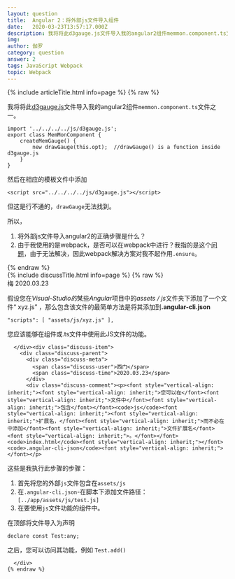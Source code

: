 ```yaml
---
layout: question
title:  Angular 2：将外部js文件导入组件
date:   2020-03-23T13:57:17.000Z
description: 我将将此d3gauge.js文件导入我的angular2组件memmon.component.ts文件之一。import '../../../../j...
img: 
author: 伽罗
category: question
answer: 2
tags: JavaScript Webpack
topic: Webpack
---
```

<div class="article-root">
  <div class="article">
    {% include articleTitle.html info=page %}
    {% raw %}
    <div class="article-content"><p><font style="vertical-align: inherit;"><font style="vertical-align: inherit;">我将将此</font></font><a href="https://github.com/oliverbinns/d3gauge"><font style="vertical-align: inherit;"><font style="vertical-align: inherit;">d3gauge.js</font></font></a><font style="vertical-align: inherit;"><font style="vertical-align: inherit;">文件导入我的angular2组件</font></font><code>memmon.component.ts</code><font style="vertical-align: inherit;"><font style="vertical-align: inherit;">文件之一。</font></font></p>

<pre><code>import '../../../../js/d3gauge.js';<font></font>
export class MemMonComponent {<font></font>
    createMemGauge() {<font></font>
        new drawGauge(this.opt);  //drawGauge() is a function inside d3gauge.js<font></font>
    }<font></font>
}<font></font>
</code></pre>

<p><font style="vertical-align: inherit;"><font style="vertical-align: inherit;">然后在相应的模板文件中添加 </font></font></p>

<pre><code>&lt;script src="../../../../js/d3gauge.js"&gt;&lt;/script&gt;
</code></pre>

<p><font style="vertical-align: inherit;"><font style="vertical-align: inherit;">但这是行不通的，</font></font><code>drawGauge</code><font style="vertical-align: inherit;"><font style="vertical-align: inherit;">无法找到。</font></font></p>

<p><font style="vertical-align: inherit;"><font style="vertical-align: inherit;">所以， </font></font></p>

<ol>
<li><font style="vertical-align: inherit;"><font style="vertical-align: inherit;">将外部js文件导入angular2的正确步骤是什么？ </font></font></li>
<li><font style="vertical-align: inherit;"><font style="vertical-align: inherit;">由于我使用的是webpack，是否可以在webpack中进行？</font><font style="vertical-align: inherit;">我指的是这个</font></font><a href="https://stackoverflow.com/questions/34489916/load-external-js-script-dynamically-in-angular-2"><font style="vertical-align: inherit;"><font style="vertical-align: inherit;">问题</font></font></a><font style="vertical-align: inherit;"><font style="vertical-align: inherit;">，由于无法解决，因此webpack解决方案对我不起作用</font></font><code>.ensure</code><font style="vertical-align: inherit;"><font style="vertical-align: inherit;">。</font></font></li>
</ol></div>
    {% endraw %}
  </div>

  <div class="discuss-wrapper">
    {% include discussTitle.html info=page %}
    {% raw %}
    <div class="discuss-item">
        <div class="discuss-parent">
          <div class="discuss-meta">
            <span class="discuss-user">梅</span>
            <span class="discuss-time">2020.03.23</span>
          </div>
          <div class="discuss-comment"><p><font style="vertical-align: inherit;"><font style="vertical-align: inherit;">假设您</font><font style="vertical-align: inherit;">在</font><em><font style="vertical-align: inherit;">Visual-Studio的</font></em><font style="vertical-align: inherit;">某些</font><em><font style="vertical-align: inherit;">Angular</font></em><font style="vertical-align: inherit;">项目中的</font></font><em><font style="vertical-align: inherit;"><font style="vertical-align: inherit;">assets / js</font></font></em><font style="vertical-align: inherit;"><font style="vertical-align: inherit;">文件夹</font><font style="vertical-align: inherit;">下添加了一个文件“ xyz.js” </font><font style="vertical-align: inherit;">，那么包含该文件的最简单方法是将其添加到</font><strong><font style="vertical-align: inherit;">.angular-cli.json</font></strong></font><em><font style="vertical-align: inherit;"></font></em><font style="vertical-align: inherit;"></font><em><font style="vertical-align: inherit;"></font></em><font style="vertical-align: inherit;"></font><strong><font style="vertical-align: inherit;"></font></strong> </p>

<pre><code>"scripts": [ "assets/js/xyz.js" ],
</code></pre>

<p><font style="vertical-align: inherit;"><font style="vertical-align: inherit;">您应该能够在组件或.ts文件中使用此JS文件的功能。</font></font></p></div>
        </div>
        
      </div><div class="discuss-item">
        <div class="discuss-parent">
          <div class="discuss-meta">
            <span class="discuss-user">西门</span>
            <span class="discuss-time">2020.03.23</span>
          </div>
          <div class="discuss-comment"><p><font style="vertical-align: inherit;"><font style="vertical-align: inherit;">您可以在</font><font style="vertical-align: inherit;">文件中</font><font style="vertical-align: inherit;">包含</font></font><code>js</code><font style="vertical-align: inherit;"><font style="vertical-align: inherit;">扩展名，</font><font style="vertical-align: inherit;">而不必在中添加</font><font style="vertical-align: inherit;">文件扩展名</font><font style="vertical-align: inherit;">。</font></font><code>index.html</code><font style="vertical-align: inherit;"></font><code>.angular-cli-json</code><font style="vertical-align: inherit;"></font></p>

<p><font style="vertical-align: inherit;"><font style="vertical-align: inherit;">这些是我执行此步骤的步骤：</font></font></p>

<ol>
<li><font style="vertical-align: inherit;"><font style="vertical-align: inherit;">首先将您的外部</font></font><code>js</code><font style="vertical-align: inherit;"><font style="vertical-align: inherit;">文件</font><font style="vertical-align: inherit;">包含</font><font style="vertical-align: inherit;">在</font></font><code>assets/js</code></li>
<li><font style="vertical-align: inherit;"><font style="vertical-align: inherit;">在</font></font><code>.angular-cli.json</code><font style="vertical-align: inherit;"><font style="vertical-align: inherit;">-在脚本下添加文件路径：
</font></font><code>[../app/assets/js/test.js]</code></li>
<li><font style="vertical-align: inherit;"><font style="vertical-align: inherit;">在要使用</font></font><code>js</code><font style="vertical-align: inherit;"><font style="vertical-align: inherit;">文件</font><font style="vertical-align: inherit;">功能的组件中</font><font style="vertical-align: inherit;">。</font></font></li>
</ol>

<p><font style="vertical-align: inherit;"><font style="vertical-align: inherit;">在顶部将文件导入为声明</font></font></p>

<pre><code>declare const Test:any;
</code></pre>

<p><font style="vertical-align: inherit;"><font style="vertical-align: inherit;">之后，您可以访问其功能，例如 </font></font><code>Test.add()</code></p></div>
        </div>
        
      </div>
    {% endraw %}
  </div>
<div>
